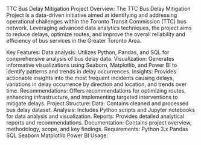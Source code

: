 TTC Bus Delay Mitigation Project
Overview:
The TTC Bus Delay Mitigation Project is a data-driven initiative aimed at identifying and addressing operational challenges within the Toronto Transit Commission (TTC) bus network. Leveraging advanced data analytics techniques, the project aims to reduce delays, optimize routes, and improve the overall reliability and efficiency of bus services in the Greater Toronto Area.

Key Features:
Data analysis: Utilizes Python, Pandas, and SQL for comprehensive analysis of bus delay data.
Visualization: Generates informative visualizations using Seaborn, Matplotlib, and Power BI to identify patterns and trends in delay occurrences.
Insights: Provides actionable insights into the most frequent incidents causing delays, variations in delay occurrence by direction and location, and trends over time.
Recommendations: Offers recommendations for optimizing routes, enhancing infrastructure, and implementing targeted interventions to mitigate delays.
Project Structure:
Data: Contains cleaned and processed bus delay dataset.
Analysis: Includes Python scripts and Jupyter notebooks for data analysis and visualization.
Reports: Provides detailed analytical reports and recommendations.
Documentation: Contains project overview, methodology, scope, and key findings.
Requirements:
Python 3.x
Pandas
SQL
Seaborn
Matplotlib
Power BI
Usage:
